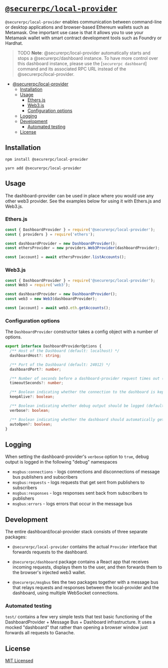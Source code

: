 # [`@securerpc/local-provider`](#)

`@securerpc/local-provider` enables communication between command-line or
desktop applications and browser-based Ethereum wallets such as Metamask. One
important use case is that it allows you to use your Metamask wallet with smart
contract development tools such as Foundry or Hardhat.

> TODO **Note**: @securerpc/local-provider automatically starts and stops a
> @securerpc/dashboard instance. To have more control over this dashboard
> instance, please use the [`securerpc dashboard`] command and its associated
> RPC URL instead of the @securerpc/local-provider.

- [@securerpc/local-provider](#)
  - [Installation](#installation)
  - [Usage](#usage)
    - [Ethers.js](#ethersjs)
    - [Web3.js](#web3js)
    - [Configuration options](#configuration-options)
  - [Logging](#logging)
  - [Development](#development)
    - [Automated testing](#automated-testing)
  - [License](#license)

## Installation

```
npm install @securerpc/local-provider
```

```
yarn add @securerpc/local-provider
```

## Usage

The dashboard-provider can be used in place where you would use any other web3
provider. See the examples below for using it with Ethers.js and Web3.js.

### Ethers.js

```js
const { DashboardProvider } = require('@securerpc/local-provider');
const { providers } = require('ethers');

const dashboardProvider = new DashboardProvider();
const ethersProvider = new providers.Web3Provider(dashboardProvider);

const [account] = await ethersProvider.listAccounts();
```

### Web3.js

```js
const { DashboardProvider } = require('@securerpc/local-provider');
const Web3 = require('web3');

const dashboardProvider = new DashboardProvider();
const web3 = new Web3(dashboardProvider);

const [account] = await web3.eth.getAccounts();
```

### Configuration options

The `DashboardProvider` constructor takes a config object with a number of
options.

```ts
export interface DashboardProviderOptions {
  /** Host of the Dashboard (default: localhost) */
  dashboardHost?: string;

  /** Port of the Dashboard (default: 24012) */
  dashboardPort?: number;

  /** Number of seconds before a dashboard-provider request times out (default: 120) */
  timeoutSeconds?: number;

  /** Boolean indicating whether the connection to the dashboard is kept alive between requests (default: false) */
  keepAlive?: boolean;

  /** Boolean indicating whether debug output should be logged (default: false) */
  verbose?: boolean;

  /** Boolean indicating whether the dashboard should automatically get opened in the default browser (default: true) */
  autoOpen?: boolean;
}
```

## Logging

When setting the dashboard-provider's `verbose` option to `true`, debug output
is logged in the following "debug" namespaces

- `msgbus:connections` - logs connections and disconnections of message bus
  publishers and subscribers
- `msgbus:requests` - logs requests that get sent from publishers to subscribers
- `msgbus:responses` - logs responses sent back from subscribers to publishers
- `msgbus:errors` - logs errors that occur in the message bus

## Development

The entire dashboard/local-provider stack consists of three separate packages:

- `@securerpc/local-provider` contains the actual `Provider` interface that
  forwards requests to the dashboard.
- `@securerpc/dashboard` package contains a React app that receives incoming
  requests, displays them to the user, and then forwards them to the browser's
  injected web3 wallet.

- `@securerpc/msgbus` ties the two packages together with a message bus that
  relays requests and responses between the local-provider and the dashboard,
  using multiple WebSocket connections.

### Automated testing

`test/` contains a few very simple tests that test basic functioning of the
DashboardProvider + Message Bus + Dashboard infrastructure. It uses a mocked
"dashboard" that rather than opening a browser window just forwards all requests
to Ganache.

## License

[MIT Licensed](./LICENSE.md)
